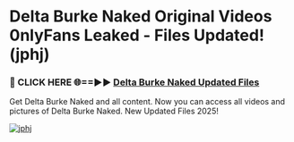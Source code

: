 # Delta Burke Naked Original Videos 0nlyFans Leaked - Files Updated! (jphj)

<h3>🔴 CLICK HERE 🌐==►► <a href="https://tinyurl.com/yckcrads" rel="nofollow">Delta Burke Naked Updated Files</a></h3>

Get Delta Burke Naked and all content. Now you can access all videos and pictures of Delta Burke Naked. New Updated Files 2025!

[![jphj](https://i.imgur.com/hpKpOFt.gif)](https://tinyurl.com/yckcrads)
